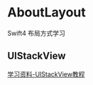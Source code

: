 # AboutLayout
Swift4 布局方式学习



## UIStackView 
[学习资料-UIStackView教程](https://www.jianshu.com/p/ebdf7d447c8b)


